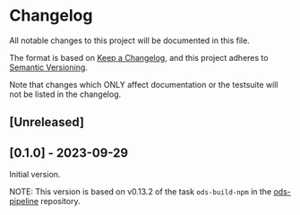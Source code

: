 # Changelog

All notable changes to this project will be documented in this file.

The format is based on [Keep a Changelog](https://keepachangelog.com/en/1.0.0/),
and this project adheres to [Semantic Versioning](https://semver.org/spec/v2.0.0.html).

Note that changes which ONLY affect documentation or the testsuite will not be
listed in the changelog.

## [Unreleased]

## [0.1.0] - 2023-09-29

Initial version.

NOTE: This version is based on v0.13.2 of the task `ods-build-npm` in the [ods-pipeline](https://github.com/opendevstack/ods-pipeline) repository.
